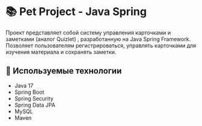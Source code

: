 # 📚 Pet Project - Java Spring

Проект представляет собой систему управления карточками и заметками (аналог Quizlet) , разработанную на Java Spring Framework. Позволяет пользователям регистрироваться, управлять карточками для изучения материала и сохранять заметки.

## 🚀 Используемые технологии
- Java 17
- Spring Boot
- Spring Security
- Spring Data JPA
- MySQL
- Maven
